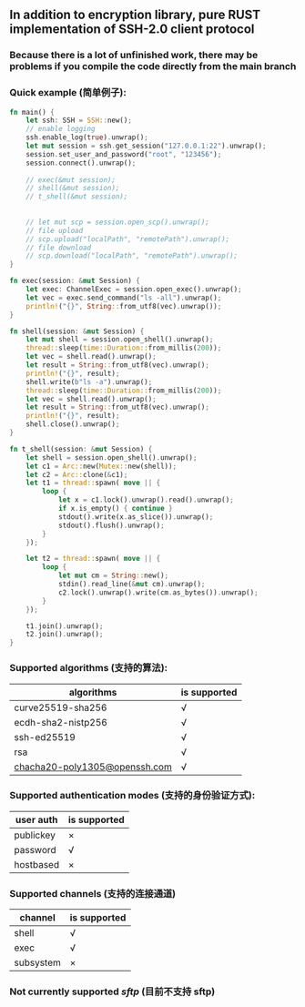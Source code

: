 ## In addition to encryption library, pure RUST implementation of SSH-2.0 client protocol

### Because there is a lot of unfinished work, there may be problems if you compile the code directly from the main branch

### Quick example (简单例子):
```rust
fn main() {
    let ssh: SSH = SSH::new();
    // enable logging
    ssh.enable_log(true).unwrap();
    let mut session = ssh.get_session("127.0.0.1:22").unwrap();
    session.set_user_and_password("root", "123456");
    session.connect().unwrap();
    
    // exec(&mut session);
    // shell(&mut session);
    // t_shell(&mut session);
    
  
    // let mut scp = session.open_scp().unwrap();
    // file upload
    // scp.upload("localPath", "remotePath").unwrap();
    // file download
    // scp.download("localPath", "remotePath").unwrap();
}

fn exec(session: &mut Session) {
    let exec: ChannelExec = session.open_exec().unwrap();
    let vec = exec.send_command("ls -all").unwrap();
    println!("{}", String::from_utf8(vec).unwrap());
}

fn shell(session: &mut Session) {
    let mut shell = session.open_shell().unwrap();
    thread::sleep(time::Duration::from_millis(200));
    let vec = shell.read().unwrap();
    let result = String::from_utf8(vec).unwrap();
    println!("{}", result);
    shell.write(b"ls -a").unwrap();
    thread::sleep(time::Duration::from_millis(200));
    let vec = shell.read().unwrap();
    let result = String::from_utf8(vec).unwrap();
    println!("{}", result);
    shell.close().unwrap();
}

fn t_shell(session: &mut Session) {
    let shell = session.open_shell().unwrap();
    let c1 = Arc::new(Mutex::new(shell));
    let c2 = Arc::clone(&c1);
    let t1 = thread::spawn( move || {
        loop {
            let x = c1.lock().unwrap().read().unwrap();
            if x.is_empty() { continue }
            stdout().write(x.as_slice()).unwrap();
            stdout().flush().unwrap();
        }
    });

    let t2 = thread::spawn( move || {
        loop {
            let mut cm = String::new();
            stdin().read_line(&mut cm).unwrap();
            c2.lock().unwrap().write(cm.as_bytes()).unwrap();
        }
    });

    t1.join().unwrap();
    t2.join().unwrap();
}

```


### Supported algorithms (支持的算法):
| algorithms                    | is supported  |
|-------------------------------|---------------|
| curve25519-sha256             | √             |   
| ecdh-sha2-nistp256            | √             |  
| ssh-ed25519                   | √             |  
| rsa                           | √             |  
| chacha20-poly1305@openssh.com | √             |



### Supported authentication modes (支持的身份验证方式):

| user auth        | is supported |
|------------------|--------------|
| publickey        | ×            |   
| password         | √            |  
| hostbased        | ×            |  



### Supported channels (支持的连接通道)
| channel   | is supported  |
|-----------|---------------|
| shell     | √             |   
| exec      | √             |  
| subsystem | ×             |  



### Not currently supported *sftp* (目前不支持 sftp)

